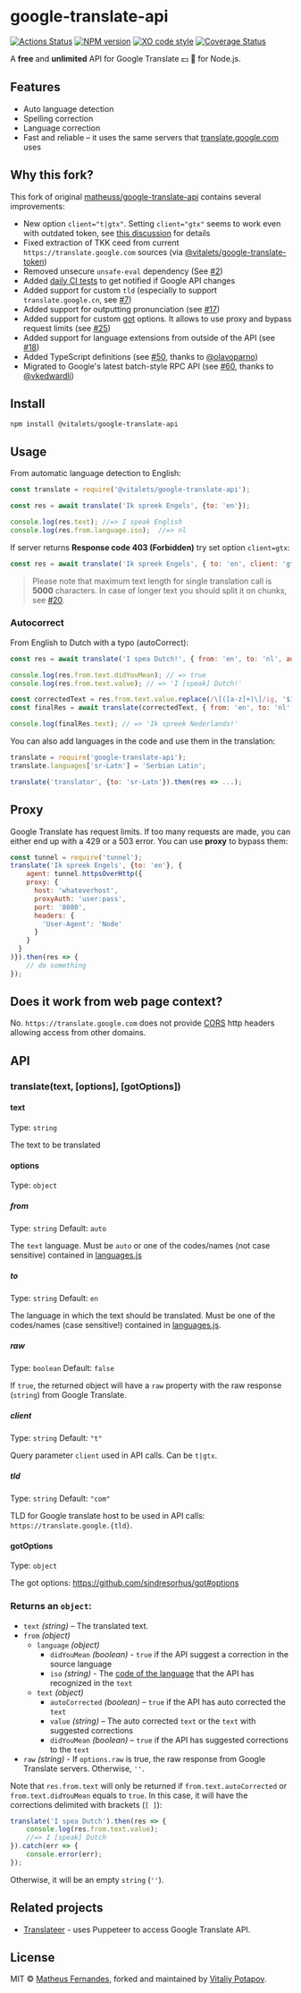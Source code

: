 # google-translate-api
[![Actions Status](https://github.com/vitalets/google-translate-api/workflows/autotests/badge.svg)](https://github.com/vitalets/google-translate-api/actions)
[![NPM version](https://img.shields.io/npm/v/@vitalets/google-translate-api.svg)](https://www.npmjs.com/package/@vitalets/google-translate-api)
[![XO code style](https://img.shields.io/badge/code_style-XO-5ed9c7.svg)](https://github.com/sindresorhus/xo)
[![Coverage Status](https://coveralls.io/repos/github/vitalets/google-translate-api/badge.svg?branch=master)](https://coveralls.io/github/vitalets/google-translate-api?branch=master)

A **free** and **unlimited** API for Google Translate :dollar: :no_entry_sign: for Node.js.

## Features 

- Auto language detection
- Spelling correction
- Language correction 
- Fast and reliable – it uses the same servers that [translate.google.com](https://translate.google.com) uses

## Why this fork?
This fork of original [matheuss/google-translate-api](https://github.com/matheuss/google-translate-api) contains several improvements:

- New option `client="t|gtx"`. Setting `client="gtx"` seems to work even with outdated token, see [this discussion](https://github.com/matheuss/google-translate-api/issues/79#issuecomment-425679193) for details
- Fixed extraction of TKK ceed from current `https://translate.google.com` sources (via [@vitalets/google-translate-token](https://github.com/vitalets/google-translate-token))
- Removed unsecure `unsafe-eval` dependency (See [#2](https://github.com/vitalets/google-translate-api/pull/2))
- Added [daily CI tests](https://travis-ci.org/vitalets/google-translate-api/builds) to get notified if Google API changes
- Added support for custom `tld` (especially to support `translate.google.cn`, see [#7](https://github.com/vitalets/google-translate-api/pull/7))
- Added support for outputting pronunciation (see [#17](https://github.com/vitalets/google-translate-api/pull/17))
- Added support for custom [got](https://github.com/sindresorhus/got) options. It allows to use proxy and bypass request limits (see [#25](https://github.com/vitalets/google-translate-api/pull/25))
- Added support for language extensions from outside of the API (see [#18](https://github.com/vitalets/google-translate-api/pull/18))
- Added TypeScript definitions (see [#50](https://github.com/vitalets/google-translate-api/pull/50), thanks to [@olavoparno](https://github.com/olavoparno))
- Migrated to Google's latest batch-style RPC API (see [#60](https://github.com/vitalets/google-translate-api/pull/60), thanks to [@vkedwardli](https://github.com/vkedwardli))

## Install 

```
npm install @vitalets/google-translate-api
```

## Usage

From automatic language detection to English:

```js
const translate = require('@vitalets/google-translate-api');

const res = await translate('Ik spreek Engels', {to: 'en'});

console.log(res.text); //=> I speak English
console.log(res.from.language.iso);  //=> nl
```

If server returns **Response code 403 (Forbidden)** try set option `client=gtx`:
```js
const res = await translate('Ik spreek Engels', { to: 'en', client: 'gtx' }).then(res => { ... });
```

> Please note that maximum text length for single translation call is **5000** characters. 
> In case of longer text you should split it on chunks, see [#20](https://github.com/vitalets/google-translate-api/issues/20).

### Autocorrect
From English to Dutch with a typo (autoCorrect):

```js
const res = await translate('I spea Dutch!', { from: 'en', to: 'nl', autoCorrect: true });

console.log(res.from.text.didYouMean); // => true
console.log(res.from.text.value); // => 'I [speak] Dutch!'

const correctedText = res.from.text.value.replace(/\[([a-z]+)\]/ig, '$1'); // => 'I speak Dutch!'
const finalRes = await translate(correctedText, { from: 'en', to: 'nl' });

console.log(finalRes.text); // => 'Ik spreek Nederlands!'
```

You can also add languages in the code and use them in the translation:
``` js
translate = require('google-translate-api');
translate.languages['sr-Latn'] = 'Serbian Latin';

translate('translator', {to: 'sr-Latn'}).then(res => ...);
```

## Proxy
Google Translate has request limits. If too many requests are made, you can either end up with a 429 or a 503 error.
You can use **proxy** to bypass them:
```js
const tunnel = require('tunnel');
translate('Ik spreek Engels', {to: 'en'}, {
    agent: tunnel.httpsOverHttp({
    proxy: { 
      host: 'whateverhost',
      proxyAuth: 'user:pass',
      port: '8080',
      headers: {
        'User-Agent': 'Node'
      }
    }
  }
)}).then(res => {
    // do something
});
```

## Does it work from web page context?
No. `https://translate.google.com` does not provide [CORS](https://developer.mozilla.org/en-US/docs/Web/HTTP/CORS) http headers allowing access from other domains.

## API

### translate(text, [options], [gotOptions])

#### text

Type: `string`

The text to be translated

#### options

Type: `object`

##### from
Type: `string` Default: `auto`

The `text` language. Must be `auto` or one of the codes/names (not case sensitive) contained in [languages.js](https://github.com/vitalets/google-translate-api/blob/master/languages.js)

##### to
Type: `string` Default: `en`

The language in which the text should be translated. Must be one of the codes/names (case sensitive!) contained in [languages.js](https://github.com/vitalets/google-translate-api/blob/master/languages.js).

##### raw
Type: `boolean` Default: `false`

If `true`, the returned object will have a `raw` property with the raw response (`string`) from Google Translate.

##### client
Type: `string` Default: `"t"`

Query parameter `client` used in API calls. Can be `t|gtx`.

##### tld
Type: `string` Default: `"com"`

TLD for Google translate host to be used in API calls: `https://translate.google.{tld}`.

#### gotOptions
Type: `object`

The got options: https://github.com/sindresorhus/got#options

### Returns an `object`:
- `text` *(string)* – The translated text.
- `from` *(object)*
  - `language` *(object)*
    - `didYouMean` *(boolean)* - `true` if the API suggest a correction in the source language
    - `iso` *(string)* - The [code of the language](https://github.com/vitalets/google-translate-api/blob/master/languages.js) that the API has recognized in the `text`
  - `text` *(object)*
    - `autoCorrected` *(boolean)* – `true` if the API has auto corrected the `text`
    - `value` *(string)* – The auto corrected `text` or the `text` with suggested corrections
    - `didYouMean` *(boolean)* – `true` if the API has suggested corrections to the `text`
- `raw` *(string)* - If `options.raw` is true, the raw response from Google Translate servers. Otherwise, `''`.

Note that `res.from.text` will only be returned if `from.text.autoCorrected` or `from.text.didYouMean` equals to `true`. In this case, it will have the corrections delimited with brackets (`[ ]`):

```js
translate('I spea Dutch').then(res => {
    console.log(res.from.text.value);
    //=> I [speak] Dutch
}).catch(err => {
    console.error(err);
});
```
Otherwise, it will be an empty `string` (`''`).

## Related projects
* [Translateer](https://github.com/Songkeys/Translateer) - uses Puppeteer to access Google Translate API.

## License

MIT © [Matheus Fernandes](http://matheus.top), forked and maintained by [Vitaliy Potapov](https://github.com/vitalets).
